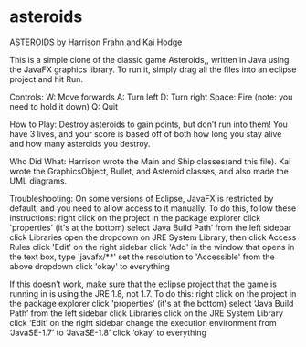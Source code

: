 # asteroids
ASTEROIDS
by Harrison Frahn and Kai Hodge

This is a simple clone of the classic game Asteroids,, written in Java using the JavaFX graphics library. To run it, simply drag all the files into an eclipse project and hit Run.

Controls: 
W: Move forwards
A: Turn left
D: Turn right
Space: Fire (note: you need to hold it down)
Q: Quit

How to Play:
Destroy asteroids to gain points, but don’t run into them! You have 3 lives, and your score is based off of both how long you stay alive and how many asteroids you destroy.

Who Did What:
Harrison wrote the Main and Ship classes(and this file).
Kai wrote the GraphicsObject, Bullet, and Asteroid classes, and also made the UML diagrams.


Troubleshooting:
On some versions of Eclipse, JavaFX is restricted by default, and you need to allow access to it manually. To do this, follow these instructions:
right click on the project in the package explorer
click 'properties' (it's at the bottom)
select ‘Java Build Path’ from the left sidebar
click Libraries
open the dropdown on JRE System Library, then click Access Rules
click 'Edit' on the right sidebar
click 'Add' in the window that opens
in the text box, type 'javafx/**'
set the resolution to 'Accessible' from the above dropdown
click 'okay' to everything 

If this doesn’t work, make sure that the eclipse project that the game is running in is using the JRE 1.8, not 1.7. To do this:
right click on the project in the package explorer
click 'properties' (it's at the bottom)
select ‘Java Build Path’ from the left sidebar
click Libraries
click on the JRE System Library
click ‘Edit’ on the right sidebar
change the execution environment from ‘JavaSE-1.7’ to ‘JavaSE-1.8’
click ‘okay’ to everything
